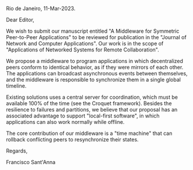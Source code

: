 <!--
# Please provide a cover letter outlining your research.
# The cover letter should briefly discuss the context and importance of the
# submitted work and why it is appropriate for the journal.
-->

Rio de Janeiro, 11-Mar-2023.

Dear Editor,

We wish to submit our manuscript entitled "A Middleware for Symmetric
Peer-to-Peer Applications" to be reviewed for publication in the "Journal of
Network and Computer Applications".
Our work is in the scope of "Applications of Networked Systems for Remote
Collaboration".

We propose a middleware to program applications in which decentralized peers
conform to identical behavior, as if they were mirrors of each other.
The applications can broadcast asynchronous events between themselves, and the
middleware is responsible to synchronize them in a single global timeline.

Existing solutions uses a central server for coordination, which must be
available 100% of the time (see the Croquet framework).
Besides the resilience to failures and partitions, we believe that our proposal
has an associated advantage to support "local-first software", in which
applications can also work normally while offline.

The core contribution of our middleware is a "time machine" that can rollback
conflicting peers to resynchronize their states.

Regards,

Francisco Sant'Anna
